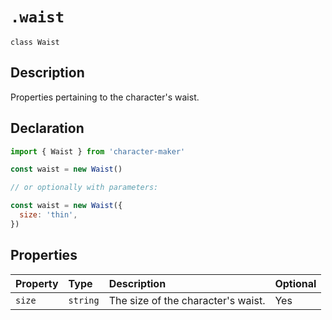# `.waist`

`class Waist`

## Description

Properties pertaining to the character's waist.

## Declaration

```js
import { Waist } from 'character-maker'

const waist = new Waist()

// or optionally with parameters:

const waist = new Waist({
  size: 'thin',
})
```

## Properties

| Property | Type     | Description                        | Optional |
| :------- | :------- | :--------------------------------- | :------- |
| `size`   | `string` | The size of the character's waist. | Yes      |
